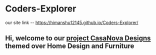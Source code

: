# Coders-Explorer

our site link -- https://himanshu12145.github.io/Coders-Explorer/

## Hi, welcome to our [project  CasaNova Designs ](https://himanshu12145.github.io/Coders-Explorer/) themed over Home Design and Furniture   
